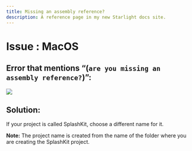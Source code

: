 ```yaml
---
title: Missing an assembly reference?
description: A reference page in my new Starlight docs site.
---
```

<h1> Issue : MacOS </h1>

## Error that mentions “(`are you missing an assembly reference?`)”:

![](https://i.imgur.com/IE0qHXu.png)

## Solution:
If your project is called SplashKit, choose a different name for it.


**Note:** The project name is created from the name of the folder where you are creating the
SplashKit project.
